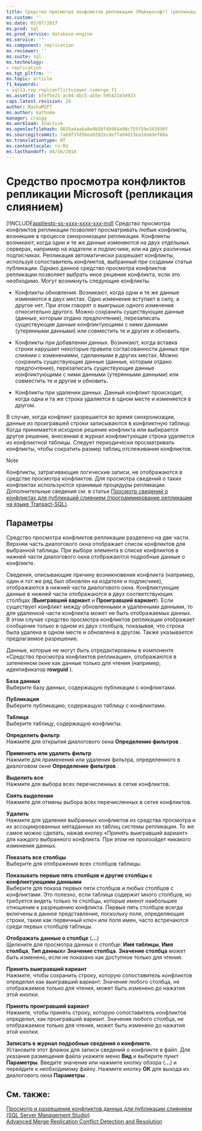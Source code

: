 ```yaml
---
title: Средство просмотра конфликтов репликации (Майкрософт) (репликация слиянием) | Документация Майкрософт
ms.custom: ''
ms.date: 03/07/2017
ms.prod: sql
ms.prod_service: database-engine
ms.service: ''
ms.component: replication
ms.reviewer: ''
ms.suite: sql
ms.technology:
- replication
ms.tgt_pltfrm: ''
ms.topic: article
f1_keywords:
- sql13.rep.replconflictviewer.cvmerge.f1
ms.assetid: bfef5e21-ac04-4bc5-a55e-595421e34923
caps.latest.revision: 24
author: MashaMSFT
ms.author: mathoma
manager: craigg
ms.workload: Inactive
ms.openlocfilehash: 8835a4aa6a8e9b58f4b984a90c755f59e343936f
ms.sourcegitcommit: 7a6df3fd5bea9282ecdeffa94d13ea1da6def80a
ms.translationtype: HT
ms.contentlocale: ru-RU
ms.lasthandoff: 04/16/2018
---
```

# <a name="microsoft-replication-conflict-viewer-merge-replication"></a>Средство просмотра конфликтов репликации Microsoft (репликация слиянием)
[!INCLUDE[appliesto-ss-xxxx-xxxx-xxx-md](../../includes/appliesto-ss-xxxx-xxxx-xxx-md.md)]
  Средство просмотра конфликтов репликации позволяет просматривать любые конфликты, возникшие в процессе синхронизации репликации. Конфликты возникают, когда одни и те же данные изменяются на двух отдельных серверах, например на издателе и подписчике, или на двух различных подписчиках. Репликация автоматически разрешает конфликты, используя сопоставитель конфликтов, выбранный при создании статьи публикации. Однако данное средство просмотра конфликтов репликации позволяет выбрать иное решение конфликта, если это необходимо. Могут возникнуть следующие конфликты.  
  
-   Конфликты обновления. Возникают, когда одни и те же данные изменяются в двух местах. Одно изменение вступает в силу, а другое нет. При этом говорят о выигрыше одного изменения относительно другого. Можно сохранить существующие данные (данные, которым отдано предпочтение), перезаписать существующие данные конфликтующими с ними данными (утерянными данными) или совместить те и другие и обновить.  
  
-   Конфликты при добавлении данных. Возникают, когда вставка строки нарушает некоторые правила согласованности данных при слиянии с изменениями, сделанными в других местах. Можно сохранить существующие данные (данные, которым отдано предпочтение), перезаписать существующие данные конфликтующими с ними данными (утерянными данными) или совместить те и другие и обновить.  
  
-   Конфликты при удалении данных. Данный конфликт происходит, когда одна и та же строка удаляется в одном месте и изменяется в другом.  
  
 В случае, когда конфликт разрешается во время синхронизации, данные из проигравшей строки записываются в конфликтную таблицу. Когда принимается исходное решение конфликта или выбирается другое решение, внесенная в журнал конфликтующая строка удаляется из конфликтной таблицы. Следует периодически просматривать конфликты, чтобы сократить размер таблиц отслеживания конфликтов.  
  
> [!NOTE]  
>  Конфликты, затрагивающие логические записи, не отображаются в средстве просмотра конфликтов. Для просмотра сведений о таких конфликтах используются хранимые процедуры репликации. Дополнительные сведения см. в статье [Просмотр сведений о конфликтах для публикаций слиянием &#40;программирование репликации на языке Transact-SQL&#41;](../../relational-databases/replication/view-conflict-information-for-merge-publications.md).  
  
## <a name="options"></a>Параметры  
 Средство просмотра конфликтов репликации разделено на две части. Верхняя часть диалогового окна отображает список конфликтов для выбранной таблицы. При выборе элемента в списке конфликтов в нижней части диалогового окна отображаются подробные данные о конфликте.  
  
 Сведения, описывающие причину возникновения конфликта (например, один и тот же ряд был обновлен на издателе и подписчике), отображаются в нижней части диалогового окна. Конфликтующие данные в нижней части отображаются в двух соответствующих столбцах (**Выигравший вариант** и **Проигравший вариант**). Если существует конфликт между обновленными и удаленными данными, то для удаленной части конфликта может не быть отображаемых данных. В этом случае средство просмотра конфликтов репликации отображает сообщение только в одном из двух столбцов, показывая, что строка была удалена в одном месте и обновлена в другом. Также указывается предлагаемое разрешение.  
  
 Данные, которые не могут быть отредактированы в компоненте «Средство просмотра конфликтов репликации», отображаются в затененном окне как данные только для чтения (например, идентификатор **rowguid** ).  
  
 **База данных**  
 Выберите базу данных, содержащую публикации с конфликтами.  
  
 **Публикация**  
 Выберите публикацию, содержащую таблицу с конфликтами.  
  
 **Таблица**  
 Выберите таблицу, содержащую конфликты.  
  
 **Определить фильтр**  
 Нажмите для открытия диалогового окна **Определение фильтров** .  
  
 **Применить или удалить фильтр**  
 Нажмите для применения или удаления фильтра, определенного в диалоговом окне **Определение фильтров** .  
  
 **Выделить все**  
 Нажмите для выбора всех перечисленных в сетке конфликтов.  
  
 **Снять выделение**  
 Нажмите для отмены выбора всех перечисленных в сетке конфликтов.  
  
 **Удалить**  
 Нажмите для удаления выбранных конфликтов из средства просмотра и их ассоциированных метаданных из таблиц системы репликации. То же самое можно сделать, нажав кнопку «Принять выигравший вариант» для каждого выбранного конфликта. При этом не произойдет никакого изменения данных.  
  
 **Показать все столбцы**  
 Выберите для отображения всех столбцов таблицы.  
  
 **Показывать первые пять столбцов и другие столбцы с конфликтующими данными**  
 Выберите для показа первых пяти столбцов и любых столбцов с конфликтами. Это полезно, если таблица содержит много столбцов, но требуется видеть только те столбцы, которые имеют наибольшее отношение к разрешению конфликта. Первые пять столбцов всегда включены в данное представление, поскольку поля, определяющие строки, такие как первичный ключ или поля имен, часто встречаются среди первых столбцов таблицы.  
  
 **Отображать данные о столбце** (**…**)  
 Щелкните для просмотра данных о столбце: **Имя таблицы**, **Имя столбца**, **Тип данных**и **Значение столбца**. **Значение столбца** может быть изменено, если не показано как доступное только для чтения.  
  
 **Принять выигравший вариант**  
 Нажмите, чтобы сохранить строку, которую сопоставитель конфликтов определил как выигравший вариант. Значение любого столбца, не отображаемое только для чтения, может быть изменено до нажатия этой кнопки.  
  
 **Принять проигравший вариант**  
 Нажмите, чтобы принять строку, которую сопоставитель конфликтов определил, как проигравший вариант. Значение любого столбца, не отображаемое только для чтения, может быть изменено до нажатия этой кнопки.  
  
 **Записать в журнал подробные сведения о конфликте.**  
 Установите этот флажок для записи сведений о конфликте в файл. Для указания размещения файла укажите меню **Вид** и выберите пункт **Параметры**. Введите значение или нажмите кнопку обзора (**...**) и перейдите к необходимому файлу. Нажмите кнопку **ОК** для выхода из диалогового окна **Параметры** .  
  
## <a name="see-also"></a>См. также:  
 [Просмотр и разрешение конфликтов данных для публикации слиянием (SQL Server Management Studio)](../../relational-databases/replication/view-and-resolve-data-conflicts-for-merge-publications.md)   
 [Advanced Merge Replication Conflict Detection and Resolution](../../relational-databases/replication/merge/advanced-merge-replication-conflict-detection-and-resolution.md)  
  
  
